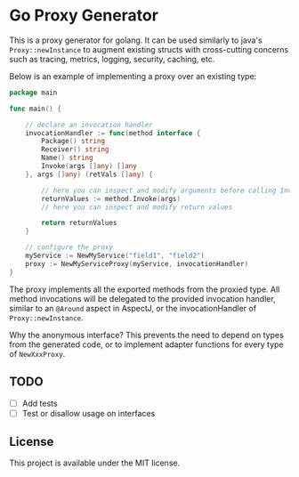 # Go Proxy Generator

This is a proxy generator for golang. It can be used similarly to java's `Proxy::newInstance` to
augment existing structs with cross-cutting concerns such as tracing, metrics, logging, security,
caching, etc.

Below is an example of implementing a proxy over an existing type:

```go
package main

func main() {

	// declare an invocation handler 
	invocationHandler := func(method interface {
		Package() string
		Receiver() string
		Name() string
		Invoke(args []any) []any
	}, args []any) (retVals []any) {

		// here you can inspect and modify arguments before calling Invoke()
		returnValues := method.Invoke(args)
		// here you can inspect and modify return values

		return returnValues
	}

	// configure the proxy
	myService := NewMyService("field1", "field2")
	proxy := NewMyServiceProxy(myService, invocationHandler)
}

```

The proxy implements all the exported methods from the proxied type. All method invocations will be
delegated to the provided invocation handler, similar to an `@Around` aspect in AspectJ, or the
invocationHandler of `Proxy::newInstance`.

Why the anonymous interface? This prevents the need to depend on types from the generated code, or
to implement adapter functions for every type of `NewXxxProxy`.

## TODO

- [ ] Add tests
- [ ] Test or disallow usage on interfaces

## License

This project is available under the MIT license.
